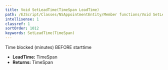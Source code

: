 ```yaml
---
title: Void SetLeadTime(TimeSpan LeadTime)
path: /EJScript/Classes/NSAppointmentEntity/Member functions/Void SetLeadTime(TimeSpan p_0)
intellisense: 1
classref: 1
sortOrder: 1012
keywords: SetLeadTime(TimeSpan)
---
```



Time blocked (minutes) BEFORE starttime



* **LeadTime:** TimeSpan
* **Returns:** TimeSpan


